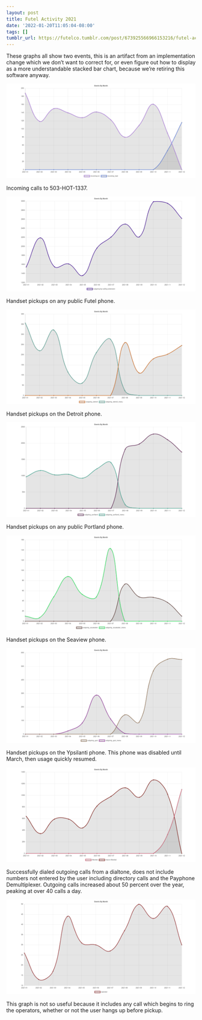 ```yaml
---
layout: post
title: Futel Activity 2021
date: '2022-01-20T11:05:04-08:00'
tags: []
tumblr_url: https://futelco.tumblr.com/post/673925566966153216/futel-activity-2021
---
```

These graphs all show two events, this is an artifact from an implementation change which we don’t want to correct for, or even figure out how to display as a more understandable stacked bar chart, because we’re retiring this software anyway.

![](/images/blog/64b6b1b5ac41fb3493541aa71b642e7c1c3cfa39.png)

Incoming calls to 503-HOT-1337.

![](/images/blog/e7d83624e6806aefb03d61f1866d6f8b144bc4dc.png)

Handset pickups on any public Futel phone.

![](/images/blog/d4293f76b5d07b24af7fa5b92f3cb1703330d04d.png)

Handset pickups on the Detroit phone.

![](/images/blog/bbe3890352e06e011b58c086c0ff419b24cc78fa.png)

Handset pickups on any public Portland phone.

![](/images/blog/10331d8a2631e1062b527ef56e5ad642f305213f.png)

Handset pickups on the Seaview phone.

![](/images/blog/41a6dbadd7fe104aea6c7db43cc3ee9560f80c41.png)

Handset pickups on the Ypsilanti phone. This phone was disabled until March, then usage quickly resumed.

![](/images/blog/f55b6b692a93bf16e493a55fbe290f5ba24266a8.png)

Successfully dialed outgoing calls from a dialtone, does not include numbers not entered by the user including directory calls and the Payphone Demultiplexer. Outgoing calls increased about 50 percent over the year, peaking at over 40 calls a day.

![](/images/blog/43eaefd6673cd4c1985937806a273bdbf687d19d.png)

This graph is not so useful because it includes any call which begins to ring the operators, whether or not the user hangs up before pickup.


